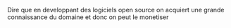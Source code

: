 Dire que en developpant des logiciels open source on acquiert une grande connaissance du domaine
et donc on peut le monetiser